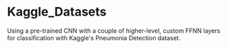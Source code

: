 # Kaggle_Datasets
Using a pre-trained CNN with a couple of higher-level, custom FFNN layers for classification with Kaggle's Pneumonia Detection dataset.
